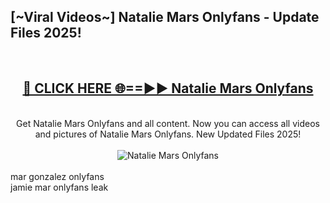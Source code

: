 <h2>[~Viral Videos~] Natalie Mars Onlyfans - Update Files 2025!</h2>
<br>
<div align="center">
<h2><a href="https://betterlinks.top/A2PfLJ" rel="nofollow">🔴 CLICK HERE 🌐==►► Natalie Mars Onlyfans</a></h2>
<br>
Get Natalie Mars Onlyfans and all content. Now you can access all videos and pictures of Natalie Mars Onlyfans. New Updated Files 2025!
<br>
<br>
<a href="https://betterlinks.top/A2PfLJ" rel="nofollow" data-target="animated-image.originalLink"><img src="https://i.ibb.co.com/WyWwxjT/player-gif2.gif" alt="Natalie Mars Onlyfans" style="max-width: 100%; display: inline-block;" data-target="animated-image.originalImage"></a>
</div>
<br>
mar gonzalez onlyfans<br>
jamie mar onlyfans leak